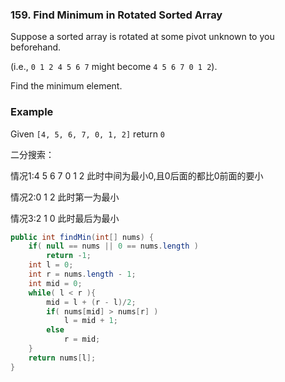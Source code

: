 ### 159. Find Minimum in Rotated Sorted Array

Suppose a sorted array is rotated at some pivot unknown to you beforehand.

(i.e., `0 1 2 4 5 6 7` might become `4 5 6 7 0 1 2`).

Find the minimum element.

### Example

Given `[4, 5, 6, 7, 0, 1, 2]` return `0`

二分搜索：

情况1:4 5 6 7 0 1 2  此时中间为最小0,且0后面的都比0前面的要小

情况2:0 1 2 此时第一为最小

情况3:2 1 0 此时最后为最小

```java
public int findMin(int[] nums) {
    if( null == nums || 0 == nums.length )
        return -1;
    int l = 0;
    int r = nums.length - 1;
    int mid = 0;
    while( l < r ){
        mid = l + (r - l)/2;
        if( nums[mid] > nums[r] )
            l = mid + 1;
        else 
            r = mid;
    }
    return nums[l];
}
```

